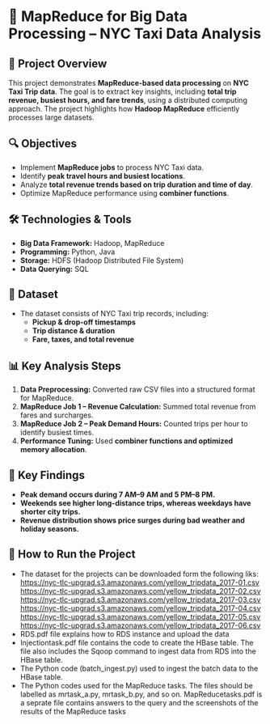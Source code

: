 # 🚖 MapReduce for Big Data Processing – NYC Taxi Data Analysis  

## 📝 Project Overview  
This project demonstrates **MapReduce-based data processing** on **NYC Taxi Trip data**. The goal is to extract key insights, including **total trip revenue, busiest hours, and fare trends**, using a distributed computing approach. The project highlights how **Hadoop MapReduce** efficiently processes large datasets.  

## 🔍 Objectives  
- Implement **MapReduce jobs** to process NYC Taxi data.  
- Identify **peak travel hours and busiest locations**.  
- Analyze **total revenue trends based on trip duration and time of day**.  
- Optimize MapReduce performance using **combiner functions**.  

## 🛠️ Technologies & Tools  
- **Big Data Framework:** Hadoop, MapReduce  
- **Programming:** Python, Java  
- **Storage:** HDFS (Hadoop Distributed File System)  
- **Data Querying:** SQL  

## 📂 Dataset  
- The dataset consists of NYC Taxi trip records, including:  
  - **Pickup & drop-off timestamps**  
  - **Trip distance & duration**  
  - **Fare, taxes, and total revenue**

## 📊 Key Analysis Steps  
1. **Data Preprocessing:** Converted raw CSV files into a structured format for MapReduce.  
2. **MapReduce Job 1 – Revenue Calculation:** Summed total revenue from fares and surcharges.  
3. **MapReduce Job 2 – Peak Demand Hours:** Counted trips per hour to identify busiest times.  
4. **Performance Tuning:** Used **combiner functions and optimized memory allocation**.  

## 📌 Key Findings  
- **Peak demand occurs during 7 AM–9 AM and 5 PM–8 PM.**  
- **Weekends see higher long-distance trips, whereas weekdays have shorter city trips.**  
- **Revenue distribution shows price surges during bad weather and holiday seasons.**  

## 🚀 How to Run the Project  
- The dataset for the projects can be downloaded form the following liks:
 https://nyc-tlc-upgrad.s3.amazonaws.com/yellow_tripdata_2017-01.csv
 https://nyc-tlc-upgrad.s3.amazonaws.com/yellow_tripdata_2017-02.csv
 https://nyc-tlc-upgrad.s3.amazonaws.com/yellow_tripdata_2017-03.csv
 https://nyc-tlc-upgrad.s3.amazonaws.com/yellow_tripdata_2017-04.csv
 https://nyc-tlc-upgrad.s3.amazonaws.com/yellow_tripdata_2017-05.csv
 https://nyc-tlc-upgrad.s3.amazonaws.com/yellow_tripdata_2017-06.csv
- RDS.pdf file explains how to RDS instance and upload the data
- Injectiontask.pdf file contains the code to create the HBase table. The file also includes the Sqoop command to ingest data from RDS into the HBase table.
- The Python code (batch_ingest.py) used to ingest the batch data to the HBase table.
- The Python codes used for the MapReduce tasks. The files should be labelled as mrtask_a.py, mrtask_b.py, and so on. MapReducetasks.pdf is a seprate file contains answers to the query and the screenshots of the results of the MapReduce tasks 
